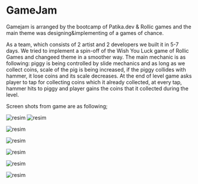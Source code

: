 # GameJam

Gamejam is arranged by the bootcamp of Patika.dev & Rollic games and the main theme was designing&implementing of a games of chance.

As a team, which consists of 2 artist and 2 developers we built it in 5-7 days. We tried to implement a spin-off of the Wish You Luck game of Rollic Games and changeed theme in a smoother way. The main mechanic is as following: piggy is being controlled by slide mechanics and as long as we collect coins, scale of the pig is being increased, if the piggy collides with hammer, it lose coins and its scale decreases. At the end of level game asks player to tap for collecting coins which it already collected, at every tap, hammer hits to piggy and player gains the coins that it collected during the level.

Screen shots from game are as following; 

![resim](https://user-images.githubusercontent.com/55497058/149044740-8d20f446-1105-4fc0-8834-07660c985a8d.png)
![resim](https://user-images.githubusercontent.com/55497058/149044773-47c31bab-7111-45ca-aac8-69a872671855.png)

![resim](https://user-images.githubusercontent.com/55497058/149045908-2e4e1d13-1f73-4ef5-b831-86d7c8479c16.png)

![resim](https://user-images.githubusercontent.com/55497058/149046037-e8331379-d1ab-4e74-ab29-35fa9fa5b204.png)

![resim](https://user-images.githubusercontent.com/55497058/149046055-719af3b7-46f1-45bb-a7fb-92b77d13007c.png)

![resim](https://user-images.githubusercontent.com/55497058/149046238-4e1146e3-4409-47c8-8c9b-b1c23fe6731c.png)


![resim](https://user-images.githubusercontent.com/55497058/149046203-b1476322-0a3c-416d-affc-a3c1fd6bfec5.png)






